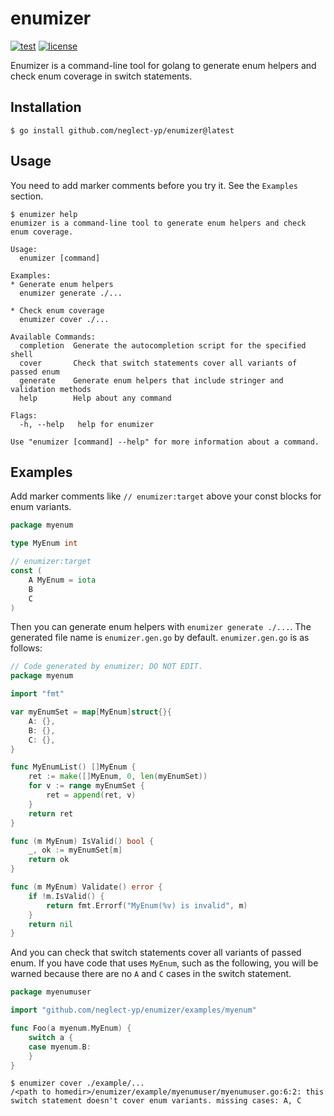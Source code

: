# enumizer

[![test](https://github.com/neglect-yp/enumizer/actions/workflows/test.yml/badge.svg)](https://github.com/neglect-yp/enumizer/actions/workflows/test.yml)
[![license](https://img.shields.io/github/license/neglect-yp/enumizer)](https://github.com/neglect-yp/enumizer/blob/main/LICENSE)

Enumizer is a command-line tool for golang to generate enum helpers and check enum coverage in switch statements.

## Installation

```
$ go install github.com/neglect-yp/enumizer@latest
```

## Usage

You need to add marker comments before you try it. See the `Examples` section.

```
$ enumizer help
enumizer is a command-line tool to generate enum helpers and check enum coverage.

Usage:
  enumizer [command]

Examples:
* Generate enum helpers
  enumizer generate ./...

* Check enum coverage
  enumizer cover ./...

Available Commands:
  completion  Generate the autocompletion script for the specified shell
  cover       Check that switch statements cover all variants of passed enum
  generate    Generate enum helpers that include stringer and validation methods
  help        Help about any command

Flags:
  -h, --help   help for enumizer

Use "enumizer [command] --help" for more information about a command.
```

## Examples

Add marker comments like `// enumizer:target` above your const blocks for enum variants.

```go
package myenum

type MyEnum int

// enumizer:target
const (
	A MyEnum = iota
	B
	C
)
```

Then you can generate enum helpers with `enumizer generate ./...`. The generated file name is `enumizer.gen.go` by default. `enumizer.gen.go` is as follows:

```go
// Code generated by enumizer; DO NOT EDIT.
package myenum

import "fmt"

var myEnumSet = map[MyEnum]struct{}{
	A: {},
	B: {},
	C: {},
}

func MyEnumList() []MyEnum {
	ret := make([]MyEnum, 0, len(myEnumSet))
	for v := range myEnumSet {
		ret = append(ret, v)
	}
	return ret
}

func (m MyEnum) IsValid() bool {
	_, ok := myEnumSet[m]
	return ok
}

func (m MyEnum) Validate() error {
	if !m.IsValid() {
		return fmt.Errorf("MyEnum(%v) is invalid", m)
	}
	return nil
}
```

And you can check that switch statements cover all variants of passed enum. If you have code that uses `MyEnum`, such as the following, you will be warned because there are no `A` and `C` cases in the switch statement.

```go
package myenumuser

import "github.com/neglect-yp/enumizer/examples/myenum"

func Foo(a myenum.MyEnum) {
	switch a {
	case myenum.B:
	}
}
```

```console
$ enumizer cover ./example/...
/<path to homedir>/enumizer/example/myenumuser/myenumuser.go:6:2: this switch statement doesn't cover enum variants. missing cases: A, C
```
